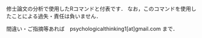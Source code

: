 修士論文の分析で使用したRコマンドと付表です．
なお，このコマンドを使用したことによる過失・責任は負いません．

間違い・ご指摘等あれば　psychologicalthinking1[at]gmail.com まで．

